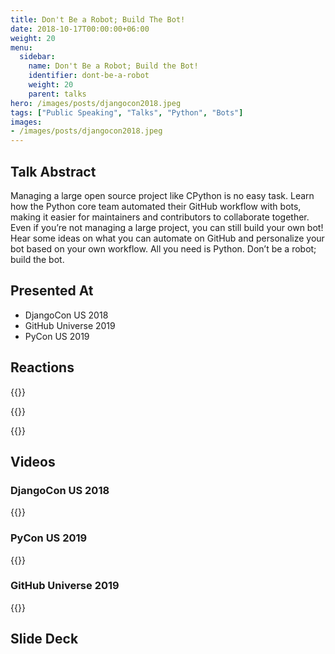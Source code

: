 ```yaml
---
title: Don't Be a Robot; Build The Bot!
date: 2018-10-17T00:00:00+06:00
weight: 20
menu:
  sidebar:
    name: Don't Be a Robot; Build the Bot!
    identifier: dont-be-a-robot
    weight: 20
    parent: talks
hero: /images/posts/djangocon2018.jpeg
tags: ["Public Speaking", "Talks", "Python", "Bots"]
images:
- /images/posts/djangocon2018.jpeg
---
```



## Talk Abstract 


Managing a large open source project like CPython is no easy task.
Learn how the Python core team automated their GitHub workflow with bots, making it easier for maintainers and contributors to collaborate together.
Even if you’re not managing a large project, you can still build your own bot! Hear some ideas on what you can automate on GitHub and personalize your
bot based on your own workflow. All you need is Python. Don’t be a robot; build the bot.


## Presented At

- DjangoCon US 2018
- GitHub Universe 2019
- PyCon US 2019


## Reactions

{{<x user="WillingCarol" id="1052612092514037760">}}

{{<x user="webology" id="1054566331620696064">}}

{{<x user="amakarudze" id="1052617802584973312">}}

## Videos

### DjangoCon US 2018

{{<youtube uOLs3QeZy7M>}}


### PyCon US 2019

{{<youtube _xdEAxLuj9Y>}}

### GitHub Universe 2019

{{<youtube GayKuDpi97o>}}

## Slide Deck

<script defer class="speakerdeck-embed" data-id="e24bf5ef755e4773843f0517069b4dfa" data-ratio="1.77777777777778" src="//speakerdeck.com/assets/embed.js"></script>

